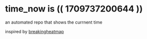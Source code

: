 # time_now is (( 1709737200644 ))

an automated repo that shows the currnent time

inspired by [breakingheatmap](https://github.com/breakingheatmap/breakingheatmap)